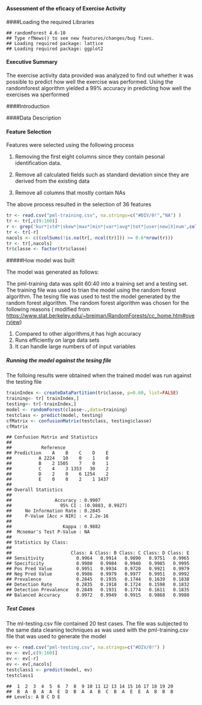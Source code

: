 # 
#### Assessment of the eficacy of Exercise Activity

####Loading the required Libraries


```
## randomForest 4.6-10
## Type rfNews() to see new features/changes/bug fixes.
## Loading required package: lattice
## Loading required package: ggplot2
```




#### Executive Summary

The exercise activity data provided  was analyzed to find out whether it was possible to predict how well the exercise was performed. Using the randomforest algorithm yielded  a 99% accuracy in predicting how well the exercises wa sperformed

####Introduction

####Data Description



#### Feature Selection

Features were selected using the following process

1. Removing the first eight columns since they contain pesonal identification data.

2. Remove all calculated fields such as standard deviation since they are derived from the existing data

3. Remove all columns that mostly contain NAs

The above process resulted in the selection of 36 features


```r
tr <- read.csv("pml-training.csv", na.strings=c("#DIV/0!","NA") )
tr <- tr[,c(9:160)]
r <- grep('kur*|std*|skew*|max*|min*|var*|avg*|tot*|user|new|X|num',colnames(tr))
tr <- tr[-r]
nacols <- c((colSums(!is.na(tr[,-ncol(tr)])) >= 0.6*nrow(tr)))
tr <- tr[,nacols]
tr$classe <- factor(tr$classe)
```

#####How model was built

The model was generated as follows:

The pml-training data was split 60:40 into a training set and a testing set. The training file was used to trian the model using the random forest algorithm. The tesing file was used to test the model generated by the random forest algorithm. The random forest algorithm was chosen for the following reasons ( modified from https://www.stat.berkeley.edu/~breiman/RandomForests/cc_home.htm#overview)

1. Compared to other algorithms,it has high accuracy
2. Runs efficiently on large data sets
3. It can handle large numbers of of input variables

##### Running the model against the tesing file

The folloing results were obtained when the  trained model was run against the testing file


```r
trainIndex <- createDataPartition(tr$classe, p=0.60, list=FALSE)
training<- tr[ trainIndex,]
testing<- tr[-trainIndex,]
model <- randomForest(classe~.,data=training)
testclass <- predict(model, testing)
cfMatrix <- confusionMatrix(testclass, testing$classe)
cfMatrix 
```

```
## Confusion Matrix and Statistics
## 
##           Reference
## Prediction    A    B    C    D    E
##          A 2224   10    0    1    0
##          B    2 1505    7    0    1
##          C    4    3 1353   30    2
##          D    2    0    6 1254    2
##          E    0    0    2    1 1437
## 
## Overall Statistics
##                                           
##                Accuracy : 0.9907          
##                  95% CI : (0.9883, 0.9927)
##     No Information Rate : 0.2845          
##     P-Value [Acc > NIR] : < 2.2e-16       
##                                           
##                   Kappa : 0.9882          
##  Mcnemar's Test P-Value : NA              
## 
## Statistics by Class:
## 
##                      Class: A Class: B Class: C Class: D Class: E
## Sensitivity            0.9964   0.9914   0.9890   0.9751   0.9965
## Specificity            0.9980   0.9984   0.9940   0.9985   0.9995
## Pos Pred Value         0.9951   0.9934   0.9720   0.9921   0.9979
## Neg Pred Value         0.9986   0.9979   0.9977   0.9951   0.9992
## Prevalence             0.2845   0.1935   0.1744   0.1639   0.1838
## Detection Rate         0.2835   0.1918   0.1724   0.1598   0.1832
## Detection Prevalence   0.2849   0.1931   0.1774   0.1611   0.1835
## Balanced Accuracy      0.9972   0.9949   0.9915   0.9868   0.9980
```
 







##### Test Cases

The ml-testing.csv file contained 20 test cases. The file was subjected to the same data cleaning techniques as was used with the pml-training.csv file that was used to generate the model


```r
ev <- read.csv("pml-testing.csv", na.strings=c("#DIV/0!") )
ev <- ev[,c(9:160)]
ev <- ev[-r]
ev <- ev[,nacols]
testclass1 <- predict(model, ev)
testclass1
```

```
##  1  2  3  4  5  6  7  8  9 10 11 12 13 14 15 16 17 18 19 20 
##  B  A  B  A  A  E  D  B  A  A  B  C  B  A  E  E  A  B  B  B 
## Levels: A B C D E
```





